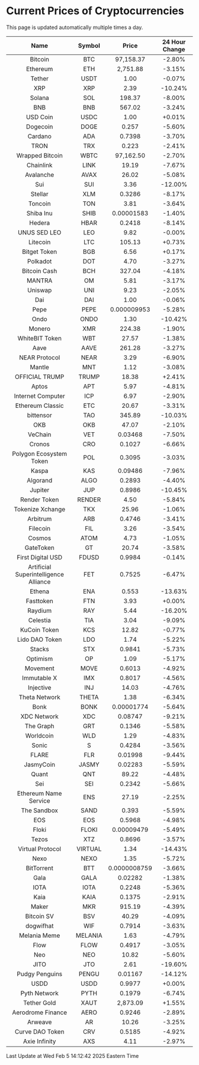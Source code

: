 # Current Prices of Cryptocurrencies
This page is updated automatically multiple times a day.

| Name | Symbol | Price | 24 Hour Change |
| :---: |:---:| :---: | :---: |
| Bitcoin | BTC | 97,158.37 | -2.80% |
| Ethereum | ETH | 2,751.88 | -3.15% |
| Tether | USDT | 1.00 | -0.07% |
| XRP | XRP | 2.39 | -10.24% |
| Solana | SOL | 198.37 | -8.00% |
| BNB | BNB | 567.02 | -3.24% |
| USD Coin | USDC | 1.00 | +0.01% |
| Dogecoin | DOGE | 0.257 | -5.60% |
| Cardano | ADA | 0.7398 | -3.70% |
| TRON | TRX | 0.223 | -2.41% |
| Wrapped Bitcoin | WBTC | 97,162.50 | -2.70% |
| Chainlink | LINK | 19.19 | -7.67% |
| Avalanche | AVAX | 26.02 | -5.08% |
| Sui | SUI | 3.36 | -12.00% |
| Stellar | XLM | 0.3286 | -8.17% |
| Toncoin | TON | 3.81 | -3.64% |
| Shiba Inu | SHIB | 0.00001583 | -1.40% |
| Hedera | HBAR | 0.2418 | -8.14% |
| UNUS SED LEO | LEO | 9.82 | -0.00% |
| Litecoin | LTC | 105.13 | +0.73% |
| Bitget Token | BGB | 6.56 | +0.17% |
| Polkadot | DOT | 4.70 | -3.27% |
| Bitcoin Cash | BCH | 327.04 | -4.18% |
| MANTRA | OM | 5.81 | -3.17% |
| Uniswap | UNI | 9.23 | -2.05% |
| Dai | DAI | 1.00 | -0.06% |
| Pepe | PEPE | 0.000009953 | -5.28% |
| Ondo | ONDO | 1.30 | -10.42% |
| Monero | XMR | 224.38 | -1.90% |
| WhiteBIT Token | WBT | 27.57 | -1.38% |
| Aave | AAVE | 261.28 | -3.27% |
| NEAR Protocol | NEAR | 3.29 | -6.90% |
| Mantle | MNT | 1.12 | -3.08% |
| OFFICIAL TRUMP | TRUMP | 18.38 | +2.41% |
| Aptos | APT | 5.97 | -4.81% |
| Internet Computer | ICP | 6.97 | -2.90% |
| Ethereum Classic | ETC | 20.67 | -3.31% |
| bittensor | TAO | 345.89 | -10.03% |
| OKB | OKB | 47.07 | -2.10% |
| VeChain | VET | 0.03468 | -7.50% |
| Cronos | CRO | 0.1027 | -6.66% |
| Polygon Ecosystem Token | POL | 0.3095 | -3.03% |
| Kaspa | KAS | 0.09486 | -7.96% |
| Algorand | ALGO | 0.2893 | -4.40% |
| Jupiter | JUP | 0.8986 | -10.45% |
| Render Token | RENDER | 4.50 | -5.84% |
| Tokenize Xchange | TKX | 25.96 | -1.06% |
| Arbitrum | ARB | 0.4746 | -3.41% |
| Filecoin | FIL | 3.26 | -3.54% |
| Cosmos | ATOM | 4.73 | -1.05% |
| GateToken | GT | 20.74 | -3.58% |
| First Digital USD | FDUSD | 0.9984 | -0.14% |
| Artificial Superintelligence Alliance | FET | 0.7525 | -6.47% |
| Ethena | ENA | 0.553 | -13.63% |
| Fasttoken | FTN | 3.93 | +0.00% |
| Raydium | RAY | 5.44 | -16.20% |
| Celestia | TIA | 3.04 | -9.09% |
| KuCoin Token | KCS | 12.82 | -0.77% |
| Lido DAO Token | LDO | 1.74 | -5.22% |
| Stacks | STX | 0.9841 | -5.73% |
| Optimism | OP | 1.09 | -5.17% |
| Movement | MOVE | 0.6013 | -4.92% |
| Immutable X | IMX | 0.8017 | -4.56% |
| Injective | INJ | 14.03 | -4.76% |
| Theta Network | THETA | 1.38 | -6.34% |
| Bonk | BONK | 0.00001774 | -5.64% |
| XDC Network | XDC | 0.08747 | -9.21% |
| The Graph | GRT | 0.1346 | -5.58% |
| Worldcoin | WLD | 1.29 | -4.83% |
| Sonic | S | 0.4284 | -3.56% |
| FLARE | FLR | 0.01998 | -9.44% |
| JasmyCoin | JASMY | 0.02283 | -5.59% |
| Quant | QNT | 89.22 | -4.48% |
| Sei | SEI | 0.2342 | -5.66% |
| Ethereum Name Service | ENS | 27.19 | -2.25% |
| The Sandbox | SAND | 0.393 | -5.59% |
| EOS | EOS | 0.5968 | -4.98% |
| Floki | FLOKI | 0.00009479 | -5.49% |
| Tezos | XTZ | 0.8696 | -3.57% |
| Virtual Protocol | VIRTUAL | 1.34 | -14.43% |
| Nexo | NEXO | 1.35 | -5.72% |
| BitTorrent | BTT | 0.0000008759 | -3.66% |
| Gala | GALA | 0.02282 | -1.38% |
| IOTA | IOTA | 0.2248 | -5.36% |
| Kaia | KAIA | 0.1375 | -2.91% |
| Maker | MKR | 915.19 | -4.39% |
| Bitcoin SV | BSV | 40.29 | -4.09% |
| dogwifhat | WIF | 0.7914 | -3.63% |
| Melania Meme | MELANIA | 1.63 | -4.79% |
| Flow | FLOW | 0.4917 | -3.05% |
| Neo | NEO | 10.82 | -5.60% |
| JITO | JTO | 2.61 | -19.60% |
| Pudgy Penguins | PENGU | 0.01167 | -14.12% |
| USDD | USDD | 0.9977 | +0.00% |
| Pyth Network | PYTH | 0.1979 | -6.74% |
| Tether Gold | XAUT | 2,873.09 | +1.55% |
| Aerodrome Finance | AERO | 0.9246 | -2.89% |
| Arweave | AR | 10.26 | -3.25% |
| Curve DAO Token | CRV | 0.5185 | -4.92% |
| Axie Infinity | AXS | 4.11 | -2.97% |

Last Update at Wed Feb  5 14:12:42 2025 Eastern Time